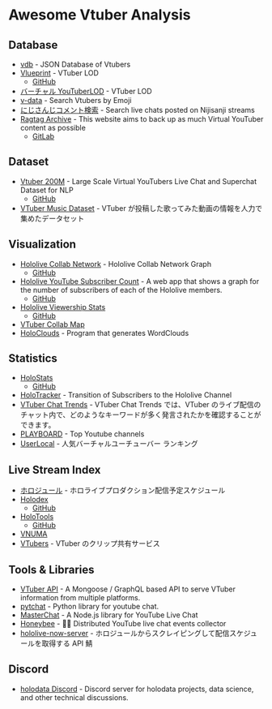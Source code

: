 # Awesome Vtuber Analysis

## Database

- [vdb](https://vdb.vtbs.moe/) - JSON Database of Vtubers
- [Vlueprint](https://vlueprint.org/) - VTuber LOD
  - [GitHub](https://github.com/vlueprint/vlueprint)
- [バーチャル YouTuberLOD](https://mdlab.slis.tsukuba.ac.jp/lodc2018/vtuber/) - VTuber LOD
- [v-data](https://v-data.info/) - Search Vtubers by Emoji
- [にじさんじコメント検索](https://comment2434.com/comment/) - Search live chats posted on Nijisanji streams
- [Ragtag Archive](https://archive.ragtag.moe/) - This website aims to back up as much Virtual YouTuber content as possible
  - [GitLab](https://gitlab.com/aonahara/archive-browser)

## Dataset

- [Vtuber 200M](https://www.kaggle.com/uetchy/vtuber-livechat) - Large Scale Virtual YouTubers Live Chat and Superchat Dataset for NLP
  - [GitHub](https://github.com/holodata/vtuber-livechat-dataset)
- [VTuber Music Dataset](https://github.com/yameholo/VTuber-music-dataset) - VTuber が投稿した歌ってみた動画の情報を人力で集めたデータセット

## Visualization

- [Hololive Collab Network](https://thennal10.github.io/hololive-collabs/) - Hololive Collab Network Graph
  - [GitHub](https://github.com/thennal10/hololive-collabs)
- [Hololive YouTube Subscriber Count](https://hololiveyoutubesubscribercount.vercel.app/) - A web app that shows a graph for the number of subscribers of each of the Hololive members.
  - [GitHub](https://github.com/DreamWithNokz/hololive-youtube-subscriber-count)
- [Hololive Viewership Stats](http://jefftao.com/hodllive/#/subs/value)
  - [GitHub](https://github.com/Speculative/hodllive)
- [VTuber Collab Map](https://vchama.xyz/)
- [HoloClouds](https://github.com/Yagato/HoloClouds) - Program that generates WordClouds

## Statistics

- [HoloStats](https://holo.poi.cat/youtube-channel)
  - [GitHub](https://github.com/PoiScript/HoloStats)
- [HoloTracker](https://trackholo.live/en/) - Transition of Subscribers to the Hololive Channel
- [VTuber Chat Trends](https://www.vtuber-ct.net) - VTuber Chat Trends では、VTuber のライブ配信のチャット内で、どのようなキーワードが多く発言されたかを確認することができます。
- [PLAYBOARD](https://playboard.co) - Top Youtube channels
- [UserLocal](https://virtual-youtuber.userlocal.jp/document/ranking) - 人気バーチャルユーチューバー ランキング

## Live Stream Index

- [ホロジュール](https://schedule.hololive.tv/) - ホロライブプロダクション配信予定スケジュール
- [Holodex](https://holodex.net/)
  - [GitHub](https://github.com/RiceCakess/Holodex)
- [HoloTools](https://hololive.jetri.co/#/)
  - [GitHub](https://github.com/holofans/holoapi)
- [VNUMA](https://vnuma.net/)
- [VTubers](https://vtubers.love/) - VTuber のクリップ共有サービス

## Tools & Libraries

- [VTuber API](https://github.com/Choooks22/vt-api) - A Mongoose / GraphQL based API to serve VTuber information from multiple platforms.
- [pytchat](https://github.com/taizan-hokuto/pytchat) - Python library for youtube chat.
- [MasterChat](https://github.com/holodata/masterchat) - A Node.js library for YouTube Live Chat
- [Honeybee](https://github.com/holodata/honeybee) - 🍯🐝 Distributed YouTube live chat events collector
- [hololive-now-server](https://github.com/drumath2237/hololive-now-server) - ホロジュールからスクレイピングして配信スケジュールを取得する API 鯖

## Discord

- [holodata Discord](https://discord.gg/GtPfNNKKGk) - Discord server for holodata projects, data science, and other technical discussions.
